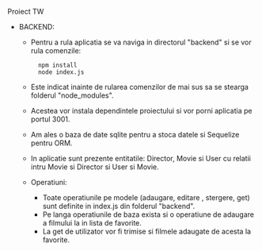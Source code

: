 Proiect TW

- BACKEND:

  - Pentru a rula aplicatia se va naviga in 
  directorul "backend" si se vor rula comenzile:

          npm install
          node index.js

  - Este indicat inainte de rularea comenzilor de mai sus
  sa se stearga folderul "node_modules".
  - Acestea vor instala dependintele proiectului
  si vor porni aplicatia pe portul 3001.
  - Am ales o baza de date sqlite pentru a stoca
  datele si Sequelize pentru ORM.
  - In aplicatie sunt prezente entitatile: Director,
  Movie si User cu relatii intru Movie si Director
  si User si Movie.

  - Operatiuni:
    - Toate operatiunile pe modele (adaugare, editare
    , stergere, get) sunt definite in index.js din
    folderul "backend".
    - Pe langa operatiunile de baza exista si o operatiune
    de adaugare a filmului la in lista de favorite.
    - La get de utilizator vor fi trimise si filmele
    adaugate de acesta la favorite.